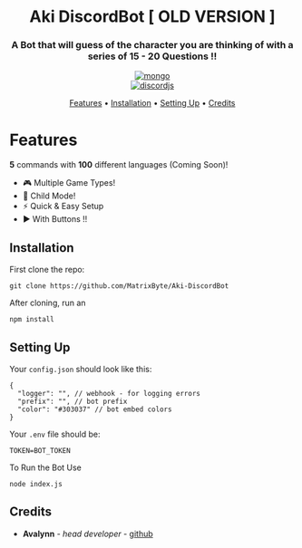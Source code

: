 <h1 align="center">
  Aki DiscordBot [ OLD VERSION ]
  <br>
</h1>

<h3 align=center> A Bot that will guess of the character you are thinking of with a series of 15 - 20 Questions !! </h3>


<div align=center>

 <a href="https://github.com/mongodb/mongo">
    <img src="https://img.shields.io/badge/MongoDB-%234ea94b.svg?&style=for-the-badge&logo=mongodb&logoColor=white" alt="mongo">
  </a>
  <br>
  <a href="https://github.com/discordjs">
    <img src="https://img.shields.io/badge/discord.js-v13-blue.svg?logo=npm" alt="discordjs">
  </a>

</div>

<p align="center">
  <a href="#features">Features</a>
  •
  <a href="#installation">Installation</a>
  •
  <a href="#setting-up">Setting Up</a>
  •
  <a href="#credits">Credits</a>
</p>


# Features
**5** commands with **100** different languages (Coming Soon)!

- 🎮 Multiple Game Types!
- 🙋 Child Mode!
- ⚡️ Quick & Easy Setup 
- ▶️ With Buttons !!


## Installation

First clone the repo:
```
git clone https://github.com/MatrixByte/Aki-DiscordBot
```
After cloning, run an
```
npm install
```


## Setting Up

Your `config.json` should look like this:
```
{
  "logger": "", // webhook - for logging errors
  "prefix": "", // bot prefix
  "color": "#303037" // bot embed colors
}

```

Your `.env` file should be:
```
TOKEN=BOT_TOKEN
```

To Run the Bot Use
```
node index.js
```

## Credits

* **Avalynn** - *head developer* - [github](https://github.com/PlusFlippy)
